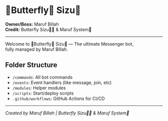 # 💫Butterfly🦋 Sizu💟

**Owner/Boss:** Maruf Billah  
**Credit:** Butterfly Sizu💟🦋 & Maruf System💫

---

Welcome to 💫Butterfly🦋 Sizu💟 — The ultimate Messenger bot,  
fully managed by Maruf Billah.

## Folder Structure
- `/commands`: All bot commands
- `/events`: Event handlers (like message, join, etc)
- `/modules`: Helper modules
- `/scripts`: Start/deploy scripts
- `.github/workflows`: GitHub Actions for CI/CD

---

_Created by Maruf Billah | Butterfly Sizu💟🦋 & Maruf System💫_
